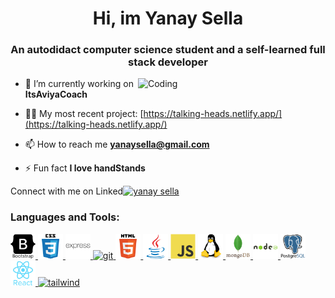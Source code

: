 <h1 align="center">Hi, im Yanay Sella</h1>
<h3 align="center">An autodidact computer science student and a self-learned full stack developer</h3>
<img align="right" alt="Coding" width="300" src="https://instagram.fsdv2-1.fna.fbcdn.net/v/t51.2885-15/277291508_135379425718800_6735890101527664148_n.jpg?stp=dst-jpg_e35&_nc_ht=instagram.fsdv2-1.fna.fbcdn.net&_nc_cat=100&_nc_ohc=v9R92P0zlEgAX8RzdK7&edm=ABmJApABAAAA&ccb=7-5&ig_cache_key=MjgwNDE2MjQyMDM0NjI1MTIzMQ%3D%3D.2-ccb7-5&oh=00_AfBTT7JJRu7JvzIVF4k09dNcFP7Ly-El5NzThWKu3_W6Cg&oe=644938F8&_nc_sid=6136e7">

- 🔭 I’m currently working on **ItsAviyaCoach**

- 👨‍💻 My most recent project: [https://talking-heads.netlify.app/](https://talking-heads.netlify.app/)

- 📫 How to reach me **yanaysella@gmail.com**

- ⚡ Fun fact **I love handStands**


<p align="left"> Connect with me on Linked<a href="https://linkedin.com/in/yanay sella" target="blank"><img src="https://raw.githubusercontent.com/rahuldkjain/github-profile-readme-generator/master/src/images/icons/Social/linked-in-alt.svg" alt="yanay sella" height="15" width="20"/></a>
</p>

<h3 align="left">Languages and Tools:</h3>
<p align="left"> <a href="https://getbootstrap.com" target="_blank" rel="noreferrer"> <img src="https://raw.githubusercontent.com/devicons/devicon/master/icons/bootstrap/bootstrap-plain-wordmark.svg" alt="bootstrap" width="40" height="40"/> </a> <a href="https://www.w3schools.com/css/" target="_blank" rel="noreferrer"> <img src="https://raw.githubusercontent.com/devicons/devicon/master/icons/css3/css3-original-wordmark.svg" alt="css3" width="40" height="40"/> </a> <a href="https://expressjs.com" target="_blank" rel="noreferrer"> <img src="https://raw.githubusercontent.com/devicons/devicon/master/icons/express/express-original-wordmark.svg" alt="express" width="40" height="40"/> </a> <a href="https://git-scm.com/" target="_blank" rel="noreferrer"> <img src="https://www.vectorlogo.zone/logos/git-scm/git-scm-icon.svg" alt="git" width="40" height="40"/> </a> <a href="https://www.w3.org/html/" target="_blank" rel="noreferrer"> <img src="https://raw.githubusercontent.com/devicons/devicon/master/icons/html5/html5-original-wordmark.svg" alt="html5" width="40" height="40"/> </a> <a href="https://www.java.com" target="_blank" rel="noreferrer"> <img src="https://raw.githubusercontent.com/devicons/devicon/master/icons/java/java-original.svg" alt="java" width="40" height="40"/> </a> <a href="https://developer.mozilla.org/en-US/docs/Web/JavaScript" target="_blank" rel="noreferrer"> <img src="https://raw.githubusercontent.com/devicons/devicon/master/icons/javascript/javascript-original.svg" alt="javascript" width="40" height="40"/> </a> <a href="https://www.linux.org/" target="_blank" rel="noreferrer"> <img src="https://raw.githubusercontent.com/devicons/devicon/master/icons/linux/linux-original.svg" alt="linux" width="40" height="40"/> </a> <a href="https://www.mongodb.com/" target="_blank" rel="noreferrer"> <img src="https://raw.githubusercontent.com/devicons/devicon/master/icons/mongodb/mongodb-original-wordmark.svg" alt="mongodb" width="40" height="40"/> </a> <a href="https://nodejs.org" target="_blank" rel="noreferrer"> <img src="https://raw.githubusercontent.com/devicons/devicon/master/icons/nodejs/nodejs-original-wordmark.svg" alt="nodejs" width="40" height="40"/> </a> <a href="https://www.postgresql.org" target="_blank" rel="noreferrer"> <img src="https://raw.githubusercontent.com/devicons/devicon/master/icons/postgresql/postgresql-original-wordmark.svg" alt="postgresql" width="40" height="40"/> </a> <a href="https://reactjs.org/" target="_blank" rel="noreferrer"> <img src="https://raw.githubusercontent.com/devicons/devicon/master/icons/react/react-original-wordmark.svg" alt="react" width="40" height="40"/> </a> <a href="https://tailwindcss.com/" target="_blank" rel="noreferrer"> <img src="https://www.vectorlogo.zone/logos/tailwindcss/tailwindcss-icon.svg" alt="tailwind" width="40" height="40"/> </a> </p>
